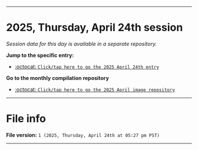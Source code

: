  
***

# 2025, Thursday, April 24th session

_Session data for this day is available in a separate repository._

**Jump to the specific entry:**

- [:octocat: `Click/tap here to go the 2025 April 24th entry`](https://github.com/seanpm2001/SeansLifeArchive_Images_ModernSmurfsVillage_Y2025_V4/tree/SeansLifeArchive_ModernSmurfsVillage_Y2025_V4_Main-dev/2025/04_April/24/)

**Go to the monthly compilation repository**

- [:octocat: `Click/tap here to go the 2025 April image repository`](https://github.com/seanpm2001/SeansLifeArchive_Images_ModernSmurfsVillage_Y2025_V4/)

***

# File info

**File version:** `1 (2025, Thursday, April 24th at 05:27 pm PST)`

***
